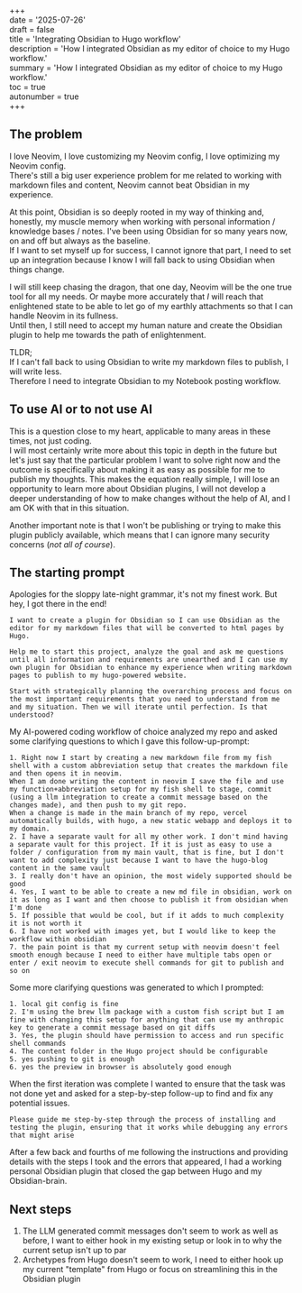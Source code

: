 +++  
date = '2025-07-26'  
draft = false  
title = 'Integrating Obsidian to Hugo workflow'  
description = 'How I integrated Obsidian as my editor of choice to my Hugo workflow.'  
summary = 'How I integrated Obsidian as my editor of choice to my Hugo workflow.'  
toc = true  
autonumber = true  
+++
## The problem
I love Neovim, I love customizing my Neovim config, I love optimizing my Neovim config.  
There's still a big user experience problem for me related to working with markdown files and content, Neovim cannot beat Obsidian in my experience.

At this point, Obsidian is so deeply rooted in my way of thinking and, honestly, my muscle memory when working with personal information / knowledge bases / notes. I've been using Obsidian for so many years now, on and off but always as the baseline.  
If I want to set myself up for success, I cannot ignore that part, I need to set up an integration because I know I will fall back to using Obsidian when things change.

I will still keep chasing the dragon, that one day, Neovim will be the one true tool for all my needs. Or maybe more accurately that _I_ will reach that enlightened state to be able to let go of my earthly attachments so that I can handle Neovim in its fullness.  
Until then, I still need to accept my human nature and create the Obsidian plugin to help me towards the path of enlightenment.

TLDR;  
If I can't fall back to using Obsidian to write my markdown files to publish, I will write less.  
Therefore I need to integrate Obsidian to my Notebook posting workflow.

## To use AI or to not use AI

This is a question close to my heart, applicable to many areas in these times, not just coding.  
I will most certainly write more about this topic in depth in the future but let's just say that the particular problem I want to solve right now and the outcome is specifically about making it as easy as possible for me to publish my thoughts. This makes the equation really simple, I will lose an opportunity to learn more about Obsidian plugins, I will not develop a deeper understanding of how to make changes without the help of AI, and I am OK with that in this situation.

Another important note is that I won't be publishing or trying to make this plugin publicly available, which means that I can ignore many security concerns (_not all of course_).

## The starting prompt

Apologies for the sloppy late-night grammar, it's not my finest work. But hey, I got there in the end!

```
I want to create a plugin for Obsidian so I can use Obsidian as the editor for my markdown files that will be converted to html pages by Hugo.  

Help me to start this project, analyze the goal and ask me questions until all information and requirements are unearthed and I can use my own plugin for Obsidian to enhance my experience when writing markdown pages to publish to my hugo-powered website.  
  
Start with strategically planning the overarching process and focus on the most important requirements that you need to understand from me and my situation. Then we will iterate until perfection. Is that understood?
```

My AI-powered coding workflow of choice analyzed my repo and asked some clarifying questions to which I gave this follow-up-prompt:

```
1. Right now I start by creating a new markdown file from my fish shell with a custom abbreviation setup that creates the markdown file and then opens it in neovim.  
When I am done writing the content in neovim I save the file and use my function+abbreviation setup for my fish shell to stage, commit (using a llm integration to create a commit message based on the changes made), and then push to my git repo.  
When a change is made in the main branch of my repo, vercel automatically builds, with hugo, a new static webapp and deploys it to my domain.  
2. I have a separate vault for all my other work. I don't mind having a separate vault for this project. If it is just as easy to use a folder / configuration from my main vault, that is fine, but I don't want to add complexity just because I want to have the hugo-blog content in the same vault  
3. I really don't have an opinion, the most widely supported should be good  
4. Yes, I want to be able to create a new md file in obsidian, work on it as long as I want and then choose to publish it from obsidian when I'm done  
5. If possible that would be cool, but if it adds to much complexity it is not worth it  
6. I have not worked with images yet, but I would like to keep the workflow within obsidian  
7. the pain point is that my current setup with neovim doesn't feel smooth enough because I need to either have multiple tabs open or enter / exit neovim to execute shell commands for git to publish and so on
```

Some more clarifying questions was generated to which I prompted:

```
1. local git config is fine  
2. I'm using the brew llm package with a custom fish script but I am fine with changing this setup for anything that can use my anthropic key to generate a commit message based on git diffs  
3. Yes, the plugin should have permission to access and run specific shell commands  
4. The content folder in the Hugo project should be configurable  
5. yes pushing to git is enough  
6. yes the preview in browser is absolutely good enough
```

When the first iteration was complete I wanted to ensure that the task was not done yet and asked for a step-by-step follow-up to find and fix any potential issues.

```
Please guide me step-by-step through the process of installing and testing the plugin, ensuring that it works while debugging any errors that might arise
```

After a few back and fourths of me following the instructions and providing details with the steps I took and the errors that appeared, I had a working personal Obsidian plugin that closed the gap between Hugo and my Obsidian-brain.

## Next steps

1. The LLM generated commit messages don't seem to work as well as before, I want to either hook in my existing setup or look in to why the current setup isn't up to par
2. Archetypes from Hugo doesn't seem to work, I need to either hook up my current "template" from Hugo or focus on streamlining this in the Obsidian plugin